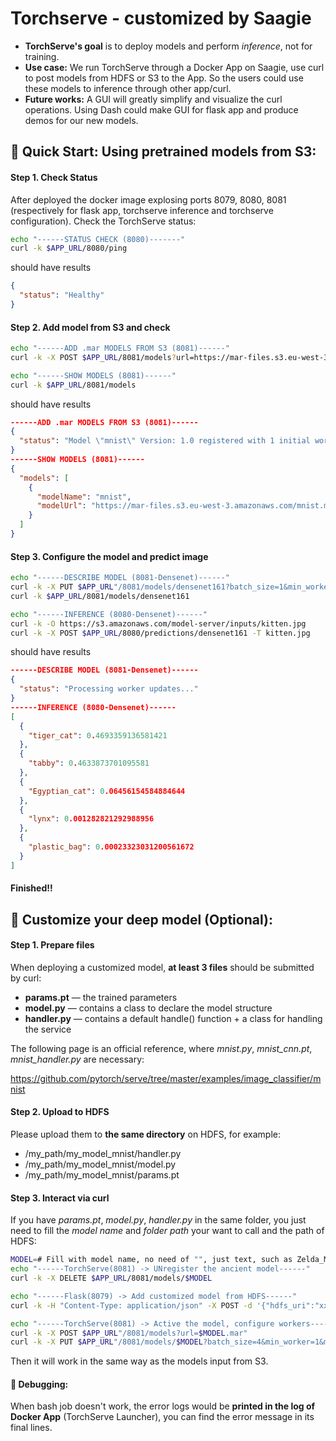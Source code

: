 # Torchserve - customized by Saagie

- **TorchServe's goal** is to deploy models and perform *inference*, not for training.
- **Use case:** 
We run TorchServe through a Docker App on Saagie, use curl to post models from HDFS or S3 to the App. 
So the users could use these models to inference through other app/curl.
- **Future works:**
A GUI will greatly simplify and visualize the curl operations. Using Dash could make GUI for flask app and produce demos for our new models.


## 🏃‍ Quick Start: Using pretrained models from S3:
#### Step 1. Check Status
 
After deployed the docker image explosing ports 8079, 8080, 8081 (respectively for flask app, torchserve inference and torchserve configuration). Check the TorchServe status:
```bash
echo "------STATUS CHECK (8080)-------"
curl -k $APP_URL/8080/ping
```
should have results
```json
{
  "status": "Healthy"
}
```


#### Step 2. Add model from S3 and check
```bash
echo "------ADD .mar MODELS FROM S3 (8081)------"
curl -k -X POST $APP_URL/8081/models?url=https://mar-files.s3.eu-west-3.amazonaws.com/mnist.mar

echo "------SHOW MODELS (8081)------"
curl -k $APP_URL/8081/models
```
should have results
```json
------ADD .mar MODELS FROM S3 (8081)------
{
  "status": "Model \"mnist\" Version: 1.0 registered with 1 initial workers"
}
------SHOW MODELS (8081)------
{
  "models": [
    {
      "modelName": "mnist",
      "modelUrl": "https://mar-files.s3.eu-west-3.amazonaws.com/mnist.mar"
    }
  ]
}
```


#### Step 3. Configure the model and predict image
```bash
echo "------DESCRIBE MODEL (8081-Densenet)------"
curl -k -X PUT $APP_URL"/8081/models/densenet161?batch_size=1&min_worker=1&max_worker=4"
curl -k $APP_URL/8081/models/densenet161

echo "------INFERENCE (8080-Densenet)------"
curl -k -O https://s3.amazonaws.com/model-server/inputs/kitten.jpg
curl -k -X POST $APP_URL/8080/predictions/densenet161 -T kitten.jpg
```
should have results
```json
------DESCRIBE MODEL (8081-Densenet)------
{
  "status": "Processing worker updates..."
}
------INFERENCE (8080-Densenet)------
[
  {
    "tiger_cat": 0.4693359136581421
  },
  {
    "tabby": 0.4633873701095581
  },
  {
    "Egyptian_cat": 0.06456154584884644
  },
  {
    "lynx": 0.001282821292988956
  },
  {
    "plastic_bag": 0.00023323031200561672
  }
]
```
#### Finished!!


## 📇 Customize your deep model (Optional):
#### Step 1. Prepare files
When deploying a customized model, **at least 3 files** should be submitted by curl:
- **params.pt** — the trained parameters
- **model.py** — contains a class to declare the model structure
- **handler.py** — contains a default handle() function + a class for handling the service

The following page is an official reference, where *mnist.py*, *mnist_cnn.pt*, *mnist_handler.py* are necessary: 

https://github.com/pytorch/serve/tree/master/examples/image_classifier/mnist


#### Step 2. Upload to HDFS
Please upload them to **the same directory** on HDFS, for example:
- /my_path/my_model_mnist/handler.py
- /my_path/my_model_mnist/model.py
- /my_path/my_model_mnist/params.pt


#### Step 3. Interact via curl
If you have *params.pt*, *model.py*, *handler.py* in the same folder, you just need to fill the *model name* and *folder path* your want to call and the path of HDFS:
```bash
MODEL=# Fill with model name, no need of "", just text, such as Zelda_Monster_CLF
echo "------TorchServe(8081) -> UNregister the ancient model------"
curl -k -X DELETE $APP_URL/8081/models/$MODEL

echo "------Flask(8079) -> Add customized model from HDFS------"
curl -k -H "Content-Type: application/json" -X POST -d '{"hdfs_uri":"xxxxxxxx TO FILL xxxxxxxx", "model_name":"'$MODEL'","folder_path":"xxxxxxxx TO FILL xxxxxxxx"}' $APP_URL/8079/config

echo "------TorchServe(8081) -> Active the model, configure workers------"
curl -k -X POST $APP_URL"/8081/models?url=$MODEL.mar"
curl -k -X PUT $APP_URL"/8081/models/$MODEL?batch_size=4&min_worker=1&max_worker=4"
```
Then it will work in the same way as the models input from S3.


#### 🐞 Debugging:
When bash job doesn't work, the error logs would be **printed in the log of Docker App** (TorchServe Launcher), you can find the error message in its final lines.


